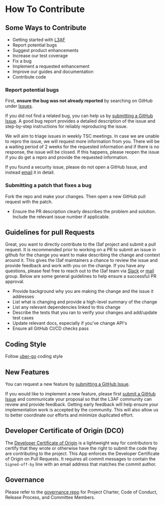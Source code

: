 # How To Contribute

## Some Ways to Contribute
- Getting started with [L3AF](https://wiki.lfnetworking.org/display/L3AF/Getting+Started+with+L3AF)
- Report potential bugs
- Suggest product enhancements
- Increase our test coverage
- Fix a bug
- Implement a requested enhancement
- Improve our guides and documentation
- Contribute code

### Report potential bugs

First, **ensure the bug was not already reported** by searching on GitHub under
[Issues](https://github.com/l3af-project/l3afd/issues).

If you did not find a related bug, you can help us by
[submitting a GitHub Issue](https://github.com/l3af-project/l3afd/issues/new).
A good bug report provides a detailed description of the issue and step-by-step instructions
for reliably reproducing the issue.

We will aim to triage issues in weekly TSC meetings. In case we are unable to repro the issue,
we will request more information from you. There will be a waiting period of 2 weeks
for the requested information and if there is no response, the issue will be closed. If this happens,
please reopen the issue if you do get a repro and provide the requested information.

If you found a security issue, please do not open a GitHub Issue, and instead [email](main@lists.l3af.io) it in detail.

### Submitting a patch that fixes a bug

Fork the repo and make your changes. Then open a new GitHub pull request with the patch.

* Ensure the PR description clearly describes the problem and solution. Include the relevant issue number
  if applicable.

## Guidelines for pull Requests

Great, you want to directly contribute to the l3af project and submit a pull request.
It is recommended prior to working on a PR to submit an issue in github for the change you want
to make describing the change and context around it. This gives the l3af maintainers a chance to review
the issue and provide feedback and work with you on the change. If you have any questions, please
feel free to reach out to the l3af team via [Slack](https://app.slack.com/client/T02GD9YQJUT/C02GRTC0SAD) or
[mail](main@lists.l3af.io) group. Below are some general guidelines to help ensure a successful PR approval.

- Provide background why you are making the change and the issue it addresses
- List what is changing and provide a high-level summary of the change
- List any relevant dependencies linked to this change
- Describe the tests that you ran to verify your changes and add/update test cases
- Update relevant docs, especially if you've change API's
- Ensure all GitHub CI/CD checks pass

## Coding Style

Follow [uber-go](https://github.com/uber-go/guide/blob/master/style.md) coding style

## New Features

You can request a new feature by [submitting a GitHub Issue](https://github.com/l3af-project/l3afd/issues/new).

If you would like to implement a new feature, please first
[submit a GitHub Issue](https://github.com/l3af-project/l3afd/issues/new) and
communicate your proposal so that the L3AF community can review and provide feedback. Getting
early feedback will help ensure your implementation work is accepted by the community.
This will also allow us to better coordinate our efforts and minimize duplicated effort.

## Developer Certificate of Origin (DCO)

The [Developer Certificate of Origin](https://developercertificate.org/) is a lightweight way for contributors
to certify that they wrote or otherwise have the right to submit the code they are contributing to the project.
This App enforces the Developer Certificate of Origin on Pull Requests. It requires all commit messages to contain
the ```Signed-off-by``` line with an email address that matches the commit author.

## Governance

Please refer to the [governance repo](https://github.com/l3af-project/governance) for Project Charter, Code of Conduct,
Release Process, and Committee Members.
